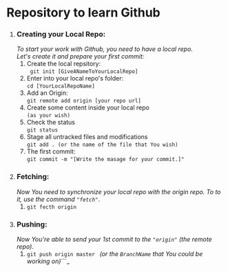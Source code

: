 # Repository to learn Github

1. ### Creating your Local Repo: <br>
   _To start your work with Github, you need to have a local repo. <br>
   Let's create it and prepare your first commit:_
   1. Create the local repsitory: <br>``` git init [GiveANameToYourLocalRepo]```
   2. Enter into your local repo's folder: <br> ```cd [YourLocalRepoName]```
   3. Add an Origin: <br> ``` git remote add origin [your repo url] ```
   4. Create some content inside your local repo <br> ```(as your wish)```
   5. Check the status <br> ```git status```
   6. Stage all untracked files and modifications <br> ```git add . (or the name of the file that You wish)``` 
   7. The first commit:<br> ```git commit -m "[Write the masage for your commit.]"```
2. ### Fetching: <br>
   _Now You need to synchronize your local repo with the origin repo. To to it, use the command ```"fetch"```_.
   1.  ```git fecth origin```
3. ### Pushing: <br>
   _Now You're able to send your 1st commit to the ```"origin"``` (the remote repo)_.
   1.  ```git push origin master ``` _(or the ```BranchName``` that You could be working on)_```_